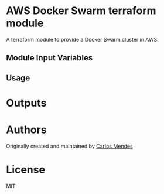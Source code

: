 AWS Docker Swarm terraform module
===========

A terraform module to provide a Docker Swarm cluster in AWS.

Module Input Variables
----------------------

Usage
-----


Outputs
=======

Authors
=======
Originally created and maintained by [Carlos Mendes](https://github.com/cmendesce)

License
=======
 MIT
